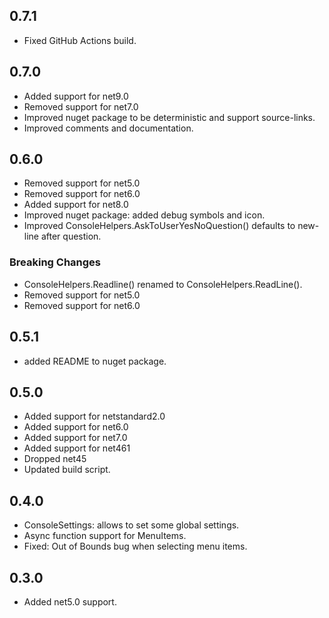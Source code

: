 ## 0.7.1

- Fixed GitHub Actions build.

## 0.7.0

- Added support for net9.0
- Removed support for net7.0
- Improved nuget package to be deterministic and support source-links.
- Improved comments and documentation.

## 0.6.0

- Removed support for net5.0
- Removed support for net6.0
- Added support for net8.0
- Improved nuget package: added debug symbols and icon.
- Improved ConsoleHelpers.AskToUserYesNoQuestion() defaults to new-line after question.

### Breaking Changes

- ConsoleHelpers.Readline() renamed to ConsoleHelpers.ReadLine().
- Removed support for net5.0
- Removed support for net6.0

## 0.5.1

- added README to nuget package.

## 0.5.0

- Added support for netstandard2.0
- Added support for net6.0
- Added support for net7.0
- Added support for net461
- Dropped net45
- Updated build script.

## 0.4.0

- ConsoleSettings: allows to set some global settings.
- Async function support for MenuItems.
- Fixed: Out of Bounds bug when selecting menu items.

## 0.3.0

- Added net5.0 support.
